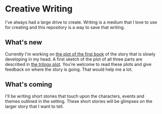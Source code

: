 Creative Writing
================

I've always had a large drive to create. 
Writing is a medium that I love to use for creating and this repository is a way to save that writing.


What's new
----------

Currently I'm working on [the plot of the first book](main/plot1.md) of the story that is slowly developing in my head.
A first sketch of the plot of all three parts are described in [the trilogy plot](main/plot-trilogy.md).
You're welcome to read these plots and give feedback on where the story is going. That would help me a lot.


What's coming
-------------

I'll be writing short stories that touch upon the characters, events and themes outlined in the setting.
These short stories will be glimpses on the larger story that I want to tell.

